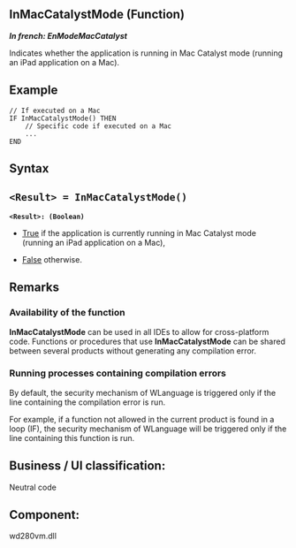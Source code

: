 
## InMacCatalystMode (Function)

***In french: EnModeMacCatalyst***



<a name="XUse"></a>
<a name="Use"></a>
<a name="description"></a>
Indicates whether the application is running in Mac Catalyst mode (running an iPad application on a Mac). 
<a name="Example1"></a>
<a name="sample_code"></a>

## Example


```wl
// If executed on a Mac
IF InMacCatalystMode() THEN
	// Specific code if executed on a Mac
	...
END
```

<a name="XSYNTAX"></a>

## Syntax
<a name="SYNTAX1"></a>

`<Result> = InMacCatalystMode()`
---

**`<Result>: (Boolean)`**



- <u><u><u><u>True</u></u></u></u> if the application is currently running in Mac Catalyst mode (running an iPad application on a Mac), 

- <u><u><u><u>False</u></u></u></u> otherwise. 






<a name="NOTE0"></a>
<a name="NOTE0_1"></a>

## Remarks
<a name="NOTE0_2"></a>


### Availability of the function
<a name="availability_the_function_ELTPARAGRAPHE000166"></a>

**InMacCatalystMode** can be used in all IDEs to allow for cross-platform code. Functions or procedures that use **InMacCatalystMode** can be shared between several products without generating any compilation error.
<a name="NOTE0_3"></a>


### Running processes containing compilation errors
<a name="running_processes_containing_compilation_errors_ELTPARAGRAPHE000180"></a>

By default, the security mechanism of WLanguage is triggered only if the line containing the compilation error is run.

For example, if a function not allowed in the current product is found in a loop (IF), the security mechanism of WLanguage will be triggered only if the line containing this function is run.

<a name="XComponent"></a>

## Business / UI classification:
Neutral code
## Component:
wd280vm.dll
